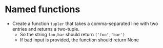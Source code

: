 # Named functions
* Create a function `tupler` that takes a comma-separated line with two entries and returns a two-tuple.
     * So the string `foo,bar` should return `('foo','bar')`
     * If bad input is provided, the function should return None



